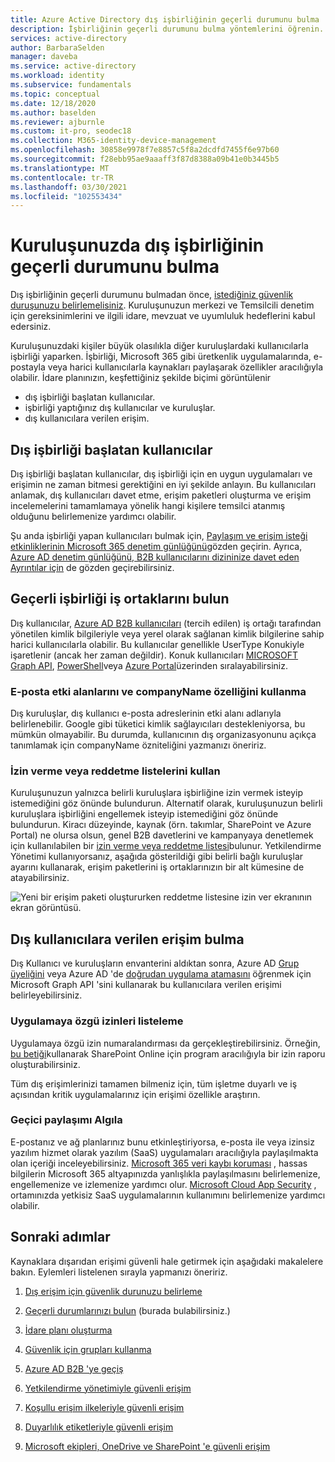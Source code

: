 ```yaml
---
title: Azure Active Directory dış işbirliğinin geçerli durumunu bulma
description: İşbirliğinin geçerli durumunu bulma yöntemlerini öğrenin.
services: active-directory
author: BarbaraSelden
manager: daveba
ms.service: active-directory
ms.workload: identity
ms.subservice: fundamentals
ms.topic: conceptual
ms.date: 12/18/2020
ms.author: baselden
ms.reviewer: ajburnle
ms.custom: it-pro, seodec18
ms.collection: M365-identity-device-management
ms.openlocfilehash: 30858e9978f7e8857c5f8a2dcdfd7455f6e97b60
ms.sourcegitcommit: f28ebb95ae9aaaff3f87d8388a09b41e0b3445b5
ms.translationtype: MT
ms.contentlocale: tr-TR
ms.lasthandoff: 03/30/2021
ms.locfileid: "102553434"
---
```

# <a name="discover-the-current-state-of-external-collaboration-in-your-organization"></a>Kuruluşunuzda dış işbirliğinin geçerli durumunu bulma 

Dış işbirliğinin geçerli durumunu bulmadan önce, [istediğiniz güvenlik duruşunuzu belirlemelisiniz](1-secure-access-posture.md). Kuruluşunuzun merkezi ve Temsilcili denetim için gereksinimlerini ve ilgili idare, mevzuat ve uyumluluk hedeflerini kabul edersiniz. 

Kuruluşunuzdaki kişiler büyük olasılıkla diğer kuruluşlardaki kullanıcılarla işbirliği yaparken. İşbirliği, Microsoft 365 gibi üretkenlik uygulamalarında, e-postayla veya harici kullanıcılarla kaynakları paylaşarak özellikler aracılığıyla olabilir. İdare planınızın, keşfettiğiniz şekilde biçimi görüntülenir 
*   dış işbirliği başlatan kullanıcılar.
*   işbirliği yaptığınız dış kullanıcılar ve kuruluşlar.
*   dış kullanıcılara verilen erişim.


## <a name="users-initiating-external-collaboration"></a>Dış işbirliği başlatan kullanıcılar

Dış işbirliği başlatan kullanıcılar, dış işbirliği için en uygun uygulamaları ve erişimin ne zaman bitmesi gerektiğini en iyi şekilde anlayın. Bu kullanıcıları anlamak, dış kullanıcıları davet etme, erişim paketleri oluşturma ve erişim incelemelerini tamamlamaya yönelik hangi kişilere temsilci atanmış olduğunu belirlemenize yardımcı olabilir.

Şu anda işbirliği yapan kullanıcıları bulmak için, [Paylaşım ve erişim isteği etkinliklerinin Microsoft 365 denetim günlüğünü](/microsoft-365/compliance/search-the-audit-log-in-security-and-compliance#sharing-and-access-request-activities)gözden geçirin. Ayrıca, [Azure AD denetim günlüğünü, B2B kullanıcılarını dizininize davet eden Ayrıntılar için](../external-identities/auditing-and-reporting.md) de gözden geçirebilirsiniz.

## <a name="find-current-collaboration-partners"></a>Geçerli işbirliği iş ortaklarını bulun

Dış kullanıcılar, [Azure AD B2B kullanıcıları](../external-identities/what-is-b2b.md) (tercih edilen) iş ortağı tarafından yönetilen kimlik bilgileriyle veya yerel olarak sağlanan kimlik bilgilerine sahip harici kullanıcılarla olabilir. Bu kullanıcılar genellikle UserType Konukiyle işaretlenir (ancak her zaman değildir). Konuk kullanıcıları [MICROSOFT Graph API](/graph/api/user-list?tabs=http), [PowerShell](/graph/api/user-list?tabs=http)veya [Azure Portal](../enterprise-users/users-bulk-download.md)üzerinden sıralayabilirsiniz.

### <a name="use-email-domains-and-companyname-property"></a>E-posta etki alanlarını ve companyName özelliğini kullanma

Dış kuruluşlar, dış kullanıcı e-posta adreslerinin etki alanı adlarıyla belirlenebilir. Google gibi tüketici kimlik sağlayıcıları destekleniyorsa, bu mümkün olmayabilir. Bu durumda, kullanıcının dış organizasyonunu açıkça tanımlamak için companyName özniteliğini yazmanızı öneririz.

### <a name="use-allow-or-deny-lists"></a>İzin verme veya reddetme listelerini kullan

Kuruluşunuzun yalnızca belirli kuruluşlara işbirliğine izin vermek isteyip istemediğini göz önünde bulundurun. Alternatif olarak, kuruluşunuzun belirli kuruluşlara işbirliğini engellemek isteyip istemediğini göz önünde bulundurun.  Kiracı düzeyinde, kaynak (örn. takımlar, SharePoint ve Azure Portal) ne olursa olsun, genel B2B davetlerini ve kampanyaya denetlemek için kullanılabilen bir [izin verme veya reddetme listesi](../external-identities/allow-deny-list.md)bulunur.
Yetkilendirme Yönetimi kullanıyorsanız, aşağıda gösterildiği gibi belirli bağlı kuruluşlar ayarını kullanarak, erişim paketlerini iş ortaklarınızın bir alt kümesine de atayabilirsiniz.


![Yeni bir erişim paketi oluştururken reddetme listesine izin ver ekranının ekran görüntüsü.](media/secure-external-access/2-new-access-package.png)


## <a name="find-access-being-granted-to-external-users"></a>Dış kullanıcılara verilen erişim bulma

Dış Kullanıcı ve kuruluşların envanterini aldıktan sonra, Azure AD [Grup üyeliğini](/graph/api/resources/groups-overview) veya Azure AD 'de [doğrudan uygulama atamasını](/graph/api/resources/approleassignment) öğrenmek için Microsoft Graph API 'sini kullanarak bu kullanıcılara verilen erişimi belirleyebilirsiniz.


### <a name="enumerate-application-specific-permissions"></a>Uygulamaya özgü izinleri listeleme

Uygulamaya özgü izin numaralandırması da gerçekleştirebilirsiniz. Örneğin, [bu betiği](https://gallery.technet.microsoft.com/office/SharePoint-Online-c9ec4f64)kullanarak SharePoint Online için program aracılığıyla bir izin raporu oluşturabilirsiniz.

Tüm dış erişimlerinizi tamamen bilmeniz için, tüm işletme duyarlı ve iş açısından kritik uygulamalarınız için erişimi özellikle araştırın.

### <a name="detect-ad-hoc-sharing"></a>Geçici paylaşımı Algıla
E-postanız ve ağ planlarınız bunu etkinleştiriyorsa, e-posta ile veya izinsiz yazılım hizmet olarak yazılım (SaaS) uygulamaları aracılığıyla paylaşılmakta olan içeriği inceleyebilirsiniz. [Microsoft 365 veri kaybı koruması](/microsoft-365/compliance/data-loss-prevention-policies) , hassas bilgilerin Microsoft 365 altyapınızda yanlışlıkla paylaşılmasını belirlemenize, engellemenize ve izlemenize yardımcı olur. [Microsoft Cloud App Security](https://www.microsoft.com/microsoft-365/enterprise-mobility-security/cloud-app-security) , ortamınızda yetkisiz SaaS uygulamalarının kullanımını belirlemenize yardımcı olabilir.

## <a name="next-steps"></a>Sonraki adımlar

Kaynaklara dışarıdan erişimi güvenli hale getirmek için aşağıdaki makalelere bakın. Eylemleri listelenen sırayla yapmanızı öneririz.

1. [Dış erişim için güvenlik durunuzu belirleme](1-secure-access-posture.md)

2. [Geçerli durumlarınızı bulun](2-secure-access-current-state.md) (burada bulabilirsiniz.)

3. [İdare planı oluşturma](3-secure-access-plan.md)

4. [Güvenlik için grupları kullanma](4-secure-access-groups.md)

5. [Azure AD B2B 'ye geçiş](5-secure-access-b2b.md)

6. [Yetkilendirme yönetimiyle güvenli erişim](6-secure-access-entitlement-managment.md)

7. [Koşullu erişim ilkeleriyle güvenli erişim](7-secure-access-conditional-access.md)

8. [Duyarlılık etiketleriyle güvenli erişim](8-secure-access-sensitivity-labels.md)

9. [Microsoft ekipleri, OneDrive ve SharePoint 'e güvenli erişim](9-secure-access-teams-sharepoint.md)